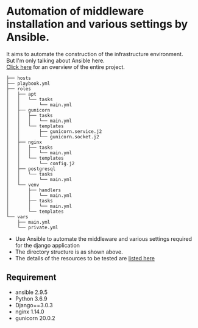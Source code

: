 # Automation of middleware installation and various settings by Ansible.
It aims to automate the construction of the infrastructure environment.<br>
But I'm only talking about Ansible here.<br>
[Click here][1] for an overview of the entire project.<br>
```
├── hosts
├── playbook.yml
├── roles
│   ├── apt
│   │   └── tasks
│   │       └── main.yml
│   ├── gunicorn
│   │   ├── tasks
│   │   │   └── main.yml
│   │   └── templates
│   │       ├── gunicorn.service.j2
│   │       └── gunicorn.socket.j2
│   ├── nginx
│   │   ├── tasks
│   │   │   └── main.yml
│   │   └── templates
│   │       └── config.j2
│   ├── postgresql
│   │   └── tasks
│   │       └── main.yml
│   └── venv
│       ├── handlers
│       │   └── main.yml
│       ├── tasks
│       │   └── main.yml
│       └── templates
└── vars
    ├── main.yml
    └── private.yml
```
- Use Ansible to automate the middleware and various settings required for the django application
- The directory structure is as shown above.
- The details of the resources to be tested are [listed here][2]
## Requirement
- ansible 2.9.5
- Python 3.6.9
- Django==3.0.3
- nginx 1.14.0
- gunicorn 20.0.2

[1]: https://github.com/neetzama/jenkins_study
[2]: https://github.com/neetzama/cloudformation_study